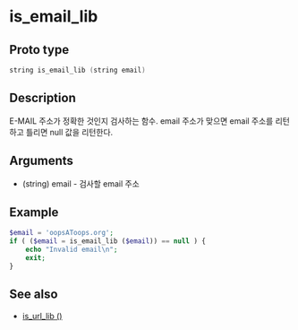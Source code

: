 # is_email_lib

## Proto type

```c
string is_email_lib (string email)
```

## Description


E-MAIL 주소가 정확한 것인지 검사하는 함수. email 주소가 맞으면 email 주소를 리턴하고 틀리면
null 값을 리턴한다. 

## Arguments

* (string) email - 검사할 email 주소

## Example

```php
$email = 'oopsAToops.org';
if ( ($email = is_email_lib ($email)) == null ) {
    echo "Invalid email\n";
    exit;
}
```

## See also
* [is_url_lib ()](Check/is_url_lib.md)

